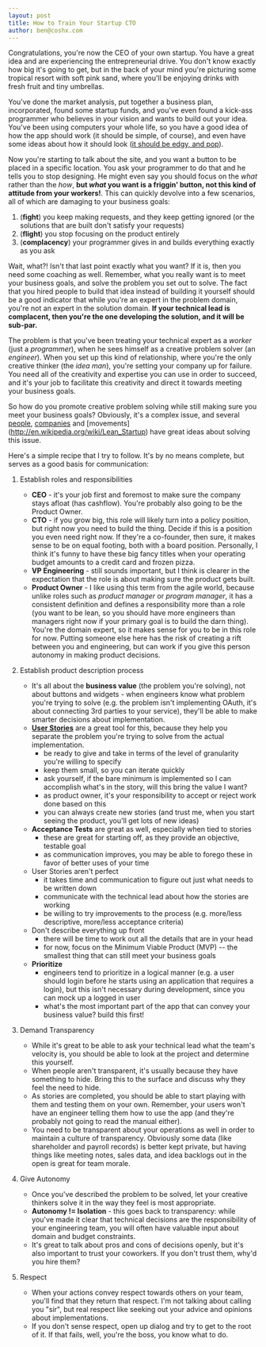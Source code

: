 ```yaml
---
layout: post
title: How to Train Your Startup CTO
author: ben@coshx.com
---
```

Congratulations, you're now the CEO of your own startup. You have a great idea and are experiencing the entrepreneurial drive. You don't know exactly how big it's going to get, but in the back of your mind you're picturing some tropical resort with soft pink sand, where you'll be enjoying drinks with fresh fruit and tiny umbrellas.

You've done the market analysis, put together a business plan, incorporated, found some startup funds, and you've even found a kick-ass programmer who believes in your vision and wants to build out your idea. You've been using computers your whole life, so you have a good idea of how the app should work (it should be simple, of course), and even have some ideas about how it should look ([it should be edgy, and pop](http://theoatmeal.com/comics/design_hell)).

Now you're starting to talk about the site, and you want a button to be placed in a specific location. You ask your programmer to do that and he tells you to stop designing. He might even say you should focus on the _what_ rather than the _how_, **but _what_ you want is a friggin' button, not this kind of attitude from your workers!**. This can quickly devolve into a few scenarios, all of which are damaging to your business goals:

 1. (**fight**) you keep making requests, and they keep getting ignored (or the solutions that are built don't satisfy your requests)
 1. (**flight**) you stop focusing on the product entirely
 1. (**complacency**) your programmer gives in and builds everything exactly as you ask

Wait, what?! Isn't that last point exactly what you want? If it is, then you need some coaching as well. Remember, what you really want is to meet your business goals, and solve the problem you set out to solve. The fact that you hired people to build that idea instead of building it yourself should be a good indicator that while you're an expert in the problem domain, you're not an expert in the solution domain. **If your technical lead is complacent, then you're the one developing the solution, and it will be sub-par.**

The problem is that you've been treating your technical expert as a _worker_ (just a _programmer_), when he sees himself as a creative problem solver (an _engineer_). When you set up this kind of relationship, where you're the only creative thinker (the _idea man_), you're setting your company up for failure. You need all of the creativity and expertise you can use in order to succeed, and it's your job to facilitate this creativity and direct it towards meeting your business goals.

So how do you promote creative problem solving while still making sure you meet your business goals? Obviously, it's a complex issue, and several [people](http://www.danpink.com/drive), [companies](http://gettingreal.37signals.com/) and [movements] (http://en.wikipedia.org/wiki/Lean_Startup) have great ideas about solving this issue.

Here's a simple recipe that I try to follow. It's by no means complete, but serves as a good basis for communication:

1. Establish roles and responsibilities
    * **CEO** - it's your job first and foremost to make sure the company stays afloat (has cashflow). You're probably also going to be the Product Owner.
    * **CTO** - if you grow big, this role will likely turn into a policy position, but right now you need to build the thing. Decide if this is a position you even need right now. If they're a co-founder, then sure, it makes sense to be on equal footing, both with a board position. Personally, I think it's funny to have these big fancy titles when your operating budget amounts to a credit card and frozen pizza.
    * **VP Engineering** - still sounds important, but I think is clearer in the expectation that the role is about making sure the product gets built.
    * **Product Owner** - I like using this term from the agile world, because unlike roles such as _product manager_ or _program manager_, it has a consistent definition and defines a responsibility more than a role (you want to be lean, so you should have more engineers than managers right now if your primary goal is to build the darn thing). You're the domain expert, so it makes sense for you to be in this role for now. Putting someone else here has the risk of creating a rift between you and engineering, but can work if you give this person autonomy in making product decisions.

1. Establish product description process
    * It's all about the **business value** (the problem you're solving), not about buttons and widgets
		    - when engineers know what problem you're trying to solve (e.g. the problem isn't implementing OAuth, it's about connecting 3rd parties to your service), they'll be able to make smarter decisions about implementation.
    * [**User Stories**](http://en.wikipedia.org/wiki/User_story) are a great tool for this, because they help you separate the problem you're trying to solve from the actual implementation.
       - be ready to give and take in terms of the level of granularity you're willing to specify
        - keep them small, so you can iterate quickly
        - ask yourself, if the bare minimum is implemented so I can accomplish what's in the story, will this bring the value I want?
        - as product owner, it's your responsibility to accept or reject work done based on this
        - you can always create new stories (and trust me, when you start seeing the product, you'll get lots of new ideas)
    * **Acceptance Tests** are great as well, especially when tied to stories
        - these are great for starting off, as they provide an objective, testable goal
        - as communication improves, you may be able to forego these in favor of better uses of your time
    * User Stories aren't perfect
        - it takes time and communication to figure out just what needs to be written down
        - communicate with the technical lead about how the stories are working
        - be willing to try improvements to the process (e.g. more/less descriptive, more/less acceptance criteria)
    * Don't describe everything up front
        - there will be time to work out all the details that are in your head
        - for now, focus on the Minimum Viable Product (MVP) -- the smallest thing that can still meet your business goals
    * **Prioritize**
        - engineers tend to prioritize in a logical manner (e.g. a user should login before he starts using an application that requires a login), but this isn't necessary during development, since you can mock up a logged in user
        - what's the most important part of the app that can convey your business value? build this first!
1. Demand Transparency
    * While it's great to be able to ask your technical lead what the team's velocity is, you should be able to look at the project and determine this yourself.
    * When people aren't transparent, it's usually because they have something to hide. Bring this to the surface and discuss why they feel the need to hide.
    * As stories are completed, you should be able to start playing with them and testing them on your own. Remember, your users won't have an engineer telling them how to use the app (and they're probably not going to read the manual either).
    * You need to be transparent about your operations as well in order to maintain a culture of transparency. Obviously some data (like shareholder and payroll records) is better kept private, but having things like meeting notes, sales data, and idea backlogs out in the open is great for team morale.

1. Give Autonomy
    * Once you've described the problem to be solved, let your creative thinkers solve it in the way they feel is most appropriate.
    * **Autonomy != Isolation** - this goes back to transparency: while you've made it clear that technical decisions are the responsibility of your engineering team, you will often have valuable input about domain and budget constraints.
    * It's great to talk about pros and cons of decisions openly, but it's also important to trust your coworkers. If you don't trust them, why'd you hire them?

1. Respect
    * When your actions convey respect towards others on your team, you'll find that they return that respect. I'm not talking about calling you "sir", but real respect like seeking out your advice and opinions about implementations.
    * If you don't sense respect, open up dialog and try to get to the root of it. If that fails, well, you're the boss, you know what to do.
